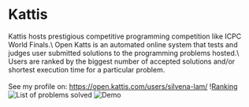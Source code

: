# Kattis
Kattis hosts prestigious competitive programming competition like ICPC World Finals.\ 
Open Katts is an automated online system that tests and judges user submitted solutions to the programming problems hosted.\ 
Users are ranked by the biggest number of accepted solutions and/or shortest execution time for a particular problem.\
\
See my profile on: https://open.kattis.com/users/silvena-lam/
\![Ranking](https://github.com/websponse/kattis/blob/6325b9d2f61337eaa60df9dff17f9270c9f8fb72/Img/Ranking.png?raw=true)
![List of problems solved](https://github.com/websponse/kattis/blob/6325b9d2f61337eaa60df9dff17f9270c9f8fb72/Img/Problems%20Solved.png?raw=true)
![Demo](https://github.com/sl-pulse/matplot-qin/blob/main/img/revenue_view.png**?raw=true)
